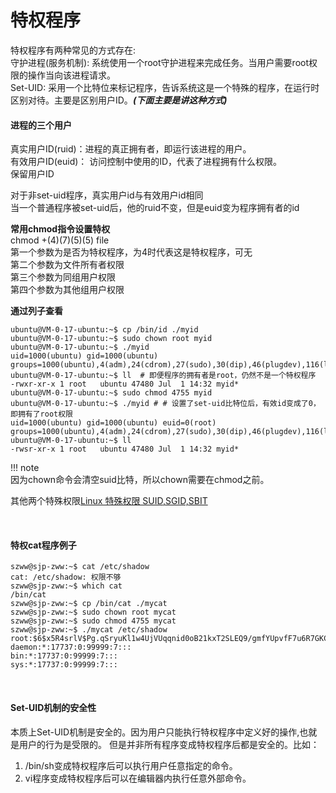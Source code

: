 # 特权程序

特权程序有两种常见的方式存在:   
守护进程(服务机制): 系统使用一个root守护进程来完成任务。当用户需要root权限的操作当向该进程请求。  
Set-UID: 采用一个比特位来标记程序，告诉系统这是一个特殊的程序，在运行时区别对待。主要是区别用户ID。**_(下面主要是讲这种方式)_**    

#### 进程的三个用户
真实用户ID(ruid)：进程的真正拥有者，即运行该进程的用户。  
有效用户ID(euid)： 访问控制中使用的ID，代表了进程拥有什么权限。  
保留用户ID  

对于非set-uid程序，真实用户id与有效用户id相同  
当一个普通程序被set-uid后，他的ruid不变，但是euid变为程序拥有者的id  

**常用chmod指令设置特权**  
chmod +(4)(7)(5)(5) file  
第一个参数为是否为特权程序，为4时代表这是特权程序，可无  
第二个参数为文件所有者权限  
第三个参数为同组用户权限  
第四个参数为其他组用户权限

**通过列子查看**
```
ubuntu@VM-0-17-ubuntu:~$ cp /bin/id ./myid
ubuntu@VM-0-17-ubuntu:~$ sudo chown root myid
ubuntu@VM-0-17-ubuntu:~$ ./myid 
uid=1000(ubuntu) gid=1000(ubuntu) groups=1000(ubuntu),4(adm),24(cdrom),27(sudo),30(dip),46(plugdev),116(lxd)
ubuntu@VM-0-17-ubuntu:~$ ll  # 即便程序的拥有者是root，仍然不是一个特权程序
-rwxr-xr-x 1 root   ubuntu 47480 Jul  1 14:32 myid*
ubuntu@VM-0-17-ubuntu:~$ sudo chmod 4755 myid
ubuntu@VM-0-17-ubuntu:~$ ./myid # # 设置了set-uid比特位后，有效id变成了0，即拥有了root权限
uid=1000(ubuntu) gid=1000(ubuntu) euid=0(root) groups=1000(ubuntu),4(adm),24(cdrom),27(sudo),30(dip),46(plugdev),116(lxd)
ubuntu@VM-0-17-ubuntu:~$ ll
-rwsr-xr-x 1 root   ubuntu 47480 Jul  1 14:32 myid*
```

!!! note  
    因为chown命令会清空suid比特，所以chown需要在chmod之前。

其他两个特殊权限[Linux 特殊权限 SUID,SGID,SBIT](https://www.cnblogs.com/sparkdev/p/9651622.html?_blank})

&emsp;
#### 特权cat程序例子
```
szww@sjp-zww:~$ cat /etc/shadow
cat: /etc/shadow: 权限不够
szww@sjp-zww:~$ which cat
/bin/cat
szww@sjp-zww:~$ cp /bin/cat ./mycat
szww@sjp-zww:~$ sudo chown root mycat
szww@sjp-zww:~$ sudo chmod 4755 mycat
szww@sjp-zww:~$ ./mycat /etc/shadow
root:$6$x5R4srlV$Pg.qSryuKl1w4UjVUqqnid0oB21kxT2SLEQ9/gmfYUpvfF7u6R7GKC4.wJX57gCn9oynfkaSIo.QA/icQuOYx.:18065:0:99999:7:::
daemon:*:17737:0:99999:7:::
bin:*:17737:0:99999:7:::
sys:*:17737:0:99999:7:::
```

&emsp;
#### Set-UID机制的安全性
本质上Set-UID机制是安全的。因为用户只能执行特权程序中定义好的操作,也就是用户的行为是受限的。
但是并非所有程序变成特权程序后都是安全的。比如：  
1. /bin/sh变成特权程序后可以执行用户任意指定的命令。  
2. vi程序变成特权程序后可以在编辑器内执行任意外部命令。  


